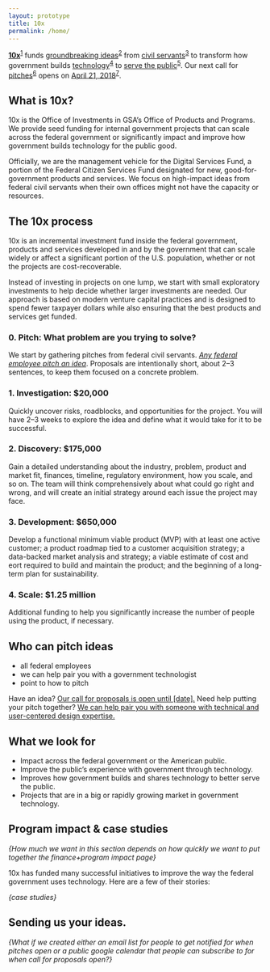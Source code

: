 ```yaml
---
layout: prototype
title: 10x
permalink: /home/
---
```


<div class="row height-100vh align-items-center margin-top-ng3">
  <p class="font-sans-f11 md:font-sans-f8 font-weight-400 line-height-body margin-top-ng2">
    <strong class="font-weight-900"><a class="usa-lede-link" href="#what-is-10x">10x</a></strong><sup class="usa-lede-sup"><a class="usa-link-circle" href="#what-is-10x">1</a></sup> funds <a class="usa-lede-link" href="#the-process">groundbreaking ideas</a><sup class="usa-lede-sup"><a class="usa-link-circle" href="#the-process">2</a></sup> from <a class="usa-lede-link" href="#who-can-pitch">civil servants</a><sup class="usa-lede-sup"><a class="usa-link-circle" href="#who-can-pitch">3</a></sup> to transform how government builds <a class="usa-lede-link" href="#what-we-look-for">technology</a><sup class="usa-lede-sup"><a class="usa-link-circle" href="#what-we-look-for">4</a></sup> to <a class="usa-lede-link" href="#projects">serve the public</a><sup class="usa-lede-sup"><a class="usa-link-circle" href="#projects">5</a></sup>. Our next call for <a class="usa-lede-link" href="#projects">pitches</a><sup class="usa-lede-sup"><a class="usa-link-circle" href="#pitch-us">6</a></sup> opens on <a class="usa-lede-link" href="#notified">April 21, 2018</a><sup class="usa-lede-sup"><a class="usa-link-circle" href="#notified">7</a></sup>.</p>
</div>

<h2 id="what-is-10x">What is 10x?</h2>

<p>10x is the Office of Investments in GSA’s Office of Products and Programs. We provide seed funding for internal government projects that can scale across the federal government or significantly impact and improve how government builds technology for the public good. </p>

<p>Officially, we are the management vehicle for the Digital Services Fund, a portion of the Federal Citizen Services Fund designated for new, good-for-government products and services. We focus on high-impact ideas from federal civil servants when their own offices might not have the capacity or resources.</p>

<h2 id="the-process">The 10x process</h2>
10x is an incremental investment fund inside the federal government, products and services developed in and by the government that can scale widely or affect a significant portion of the U.S. population, whether or not the projects are cost-recoverable.

Instead of investing in projects on one lump, we start with small exploratory investments to help decide whether larger investments are needed. Our approach is based on modern venture capital practices and is designed to spend fewer taxpayer dollars while also ensuring that the best products and services get funded.



<h3 id="0-pitch-what-problem-are-you-trying-to-solve-">0. Pitch: What problem are you trying to solve?</h3>
<p>We start by gathering pitches from federal civil servants. <em><a href="#who-can-pitch">Any federal employee pitch an idea</a></em>. Proposals are intentionally short, about 2–3 sentences, to keep them focused on a concrete problem.</p>
<h3 id="1-investigation-20k">1. Investigation: $20,000</h3>
<p>Quickly uncover risks, roadblocks, and opportunities for the project. You
will have 2–3 weeks to explore the idea and define what it would take for
it to be successful.</p>
<h3 id="2-discovery-175k">2. Discovery: $175,000</h3>
<p>Gain a detailed understanding about the industry, problem, product and
market fit, finances, timeline, regulatory environment, how you scale, and
so on. The team will think comprehensively about what could go right and
wrong, and will create an initial strategy around each issue the project
may face.</p>
<h3 id="3-development-650k">3. Development: $650,000</h3>
<p>Develop a functional minimum viable product (MVP) with at least
one active customer; a product roadmap tied to a customer acquisition
strategy; a data-backed market analysis and strategy; a viable estimate of
cost and eort required to build and maintain the product; and the
beginning of a long-term plan for sustainability.</p>
<h3 id="4-scale-1-25m">4. Scale: $1.25 million</h3>
<p>Additional funding to help you significantly increase the number
of people using the product, if necessary.</p>


<h2 id="who-can-pitch">Who can pitch ideas</h2>

<ul>
<li>all federal employees</li>
<li>we can help pair you with a government technologist</li>
<li>point to how to pitch</li>
</ul>
<p>Have an idea? <a href="#pitch">Our call for proposals is open until [date].</a> Need help putting your pitch together? <a href="">We can help pair you with someone with technical and user-centered design expertise.</a></p>


<h2 id="what-we-look-for">What we look for</h2>

<ul>
<li>Impact across the federal government or the American public.</li>
<li>Improve the public’s experience with government through technology.</li>
<li>Improves how government builds and shares technology to better serve the public.</li>
<li>Projects that are in a big or rapidly growing market in government technology.</li>
</ul>

<h2 id="impact">Program impact &amp; case studies</h2>

<p><i>{How much we want in this section depends on how quickly we want to put together the finance+program impact page}</i></p>

10x has funded many successful initiatives to improve the way the federal government uses technology. Here are a few of their stories:

*{case studies}*

<h2 id="pitch-us">Sending us your ideas.</h2>

*{What if we created either an email list for people to get notified for when pitches open *or* a public google calendar that people can subscribe to for when call for proposals open?}*
